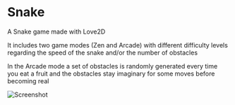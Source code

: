 # Snake
A Snake game made with Love2D

It includes two game modes (Zen and Arcade) with different difficulty levels regarding the speed of the snake and/or the number of obstacles

In the Arcade mode a set of obstacles is randomly generated every time you eat a fruit and the obstacles stay imaginary for some moves before becoming real

![Screenshot](http://s30.postimg.org/8o48obuk1/screenshot.png)



